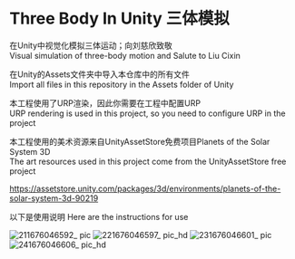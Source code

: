 # Three Body In Unity 三体模拟
 在Unity中视觉化模拟三体运动；向刘慈欣致敬  
 Visual simulation of three-body motion and Salute to Liu Cixin  
 
 在Unity的Assets文件夹中导入本仓库中的所有文件  
 Import all files in this repository in the Assets folder of Unity  
 
 本工程使用了URP渲染，因此你需要在工程中配置URP  
 URP rendering is used in this project, so you need to configure URP in the project  
 
 本工程使用的美术资源来自UnityAssetStore免费项目Planets of the Solar System 3D  
 The art resources used in this project come from the UnityAssetStore free project
 
 https://assetstore.unity.com/packages/3d/environments/planets-of-the-solar-system-3d-90219
 
 以下是使用说明 Here are the instructions for use  
 
 
![211676046592_ pic](https://user-images.githubusercontent.com/18319784/218145635-c5667ef6-fefd-427f-add5-e256cfa00ef6.jpg)
![221676046597_ pic_hd](https://user-images.githubusercontent.com/18319784/218145654-98532ffa-2684-4ce0-873e-500580f06155.jpg)
![231676046601_ pic](https://user-images.githubusercontent.com/18319784/218145702-09e2c827-5084-441a-961f-4fb124cce5a1.jpg)
![241676046606_ pic_hd](https://user-images.githubusercontent.com/18319784/218145714-28622480-404c-43e9-abb5-084de8a92c2d.jpg)
